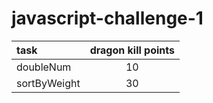 # javascript-challenge-1

| task        | dragon kill points |
|:---         | :---:              |
|doubleNum    | 10                 |
|sortByWeight | 30                 |
